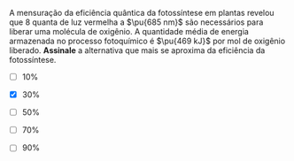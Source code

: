 A mensuração da eficiência quântica da fotossíntese em plantas revelou que 8 quanta de luz vermelha a $\pu{685 nm}$ são necessários para liberar uma molécula de oxigênio. A quantidade média de energia armazenada no processo fotoquímico é $\pu{469 kJ}$ por mol de oxigênio liberado.
**Assinale** a alternativa que mais se aproxima da eficiência da fotossíntese.

- [ ] 10%
- [x] 30%
- [ ] 50%
- [ ] 70%
- [ ] 90%

